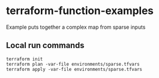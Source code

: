 # terraform-function-examples
Example puts together a complex map from sparse inputs

## Local run commands

```
terraform init
terraform plan -var-file environments/sparse.tfvars
terraform apply -var-file environments/sparse.tfvars
```
